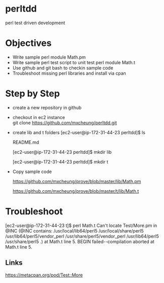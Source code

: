 # perltdd
perl test driven development


# Objectives
- Write sample perl module Math.pm
- Write sample perl test script to unit test perl module Math.t
- Use github and git bash to checkin sample code
- Troubleshoot missing perl libraries and install via cpan

# Step by Step
 - create a new repository in github
 -  checkout  in ec2 instance  
       git clone  https://github.com/mxcheung/perltdd.git
 - create lib and t folders
    [ec2-user@ip-172-31-44-23 perltdd]$ ls
    
    README.md
    
    [ec2-user@ip-172-31-44-23 perltdd]$ mkdir lib
    
    [ec2-user@ip-172-31-44-23 perltdd]$ mkdir t
       
  - Copy sample code
     
      https://github.com/mxcheung/prove/blob/master/lib/Math.pm
      
      https://github.com/mxcheung/prove/blob/master/t/lib/Math.t
      

# Troubleshoot
[ec2-user@ip-172-31-44-23 t]$ perl Math.t
Can't locate Test/More.pm in @INC (@INC contains: /usr/local/lib64/perl5 /usr/local/share/perl5 /usr/lib64/perl5/vendor_perl /usr/share/perl5/vendor_perl /usr/lib64/perl5 /usr/share/perl5 .) at Math.t line 5.
BEGIN failed--compilation aborted at Math.t line 5.

## Links
https://metacpan.org/pod/Test::More
